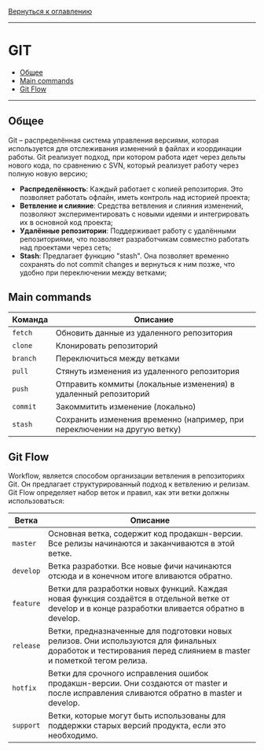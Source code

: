 [Вернуться к оглавлению](https://github.com/engine-it-in/different-level-task/blob/main/README.md)
***
# GIT
* [Общее](#общее)
* [Main commands](#main-commands)
* [Git Flow](#git-flow)
***

## Общее

Git – распределённая система управления версиями, которая используется для отслеживания изменений в файлах и
координации работы. Git реализует подход, при котором работа идет через дельты нового кода, по сравнению с SVN, который реализует работу через полную новую версию;

* **Распределённость**: Каждый работает с копией репозитория. Это позволяет работать офлайн,
иметь контроль над историей проекта;
* **Ветвление и слияние**: Средства ветвления и слияния изменений, позволяют
экспериментировать с новыми идеями и интегрировать их в основной код проекта;
* **Удалённые репозитории**: Поддерживает работу с удалёнными репозиториями, что позволяет разработчикам совместно
работать над проектами через сеть;
* **Stash**: Предлагает функцию "stash". Она позволяет временно сохранять do not commit changes и вернуться к
ним позже, что удобно при переключении между ветками;

## Main commands
| Команда  | Описание                                                                  |
|----------|---------------------------------------------------------------------------|
| `fetch`  | Обновить данные из удаленного репозитория                                 |
| `clone`  | Клонировать репозиторий                                                   |
| `branch` | Переключиться между ветками                                               |
| `pull`   | Стянуть изменения из удаленного репозитория                               |
| `push`   | Отправить коммиты (локальные изменения) в удаленный репозиторий           |
| `commit` | Закоммитить изменение (локально)                                          |
| `stash`  | Сохранить изменения временно (например, при переключении на другую ветку) |

## Git Flow
Workflow, является способом организации ветвления в репозиториях Git. Он предлагает структурированный подход к ветвлению
и релизам. Git Flow определяет набор веток и правил, как эти ветки должны использоваться:

| Ветка     | Описание                                                                                                                                                      |
|-----------|---------------------------------------------------------------------------------------------------------------------------------------------------------------|
| `master`  | Основная ветка, содержит код продакшн-версии. Все релизы начинаются и заканчиваются в этой ветке.                                                             |
| `develop` | Ветка разработки. Все новые фичи начинаются отсюда и в конечном итоге вливаются обратно.                                                                      |
| `feature` | Ветки для разработки новых функций. Каждая новая функция создаётся в отдельной ветке от develop и в конце разработки вливается обратно в develop.             |
| `release` | Ветки, предназначенные для подготовки новых релизов. Они используются для финальных доработок и тестирования перед слиянием в master и пометкой тегом релиза. |
| `hotfix`  | Ветки для срочного исправления ошибок продакшн-версии. Они создаются от master и после исправления сливаются обратно в master и develop.                      |
| `support` | Ветки, которые могут быть использованы для поддержки старых версий продукта, если это необходимо.                                                             |